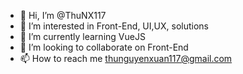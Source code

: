 - 👋 Hi, I’m @ThuNX117
- 👀 I’m interested in Front-End, UI,UX, solutions
- 🌱 I’m currently learning VueJS
- 💞️ I’m looking to collaborate on Front-End
- 📫 How to reach me thunguyenxuan117@gmail.com

<!---
ThuNX117/ThuNX117 is a ✨ special ✨ repository because its `README.md` (this file) appears on your GitHub profile.
You can click the Preview link to take a look at your changes.
--->
